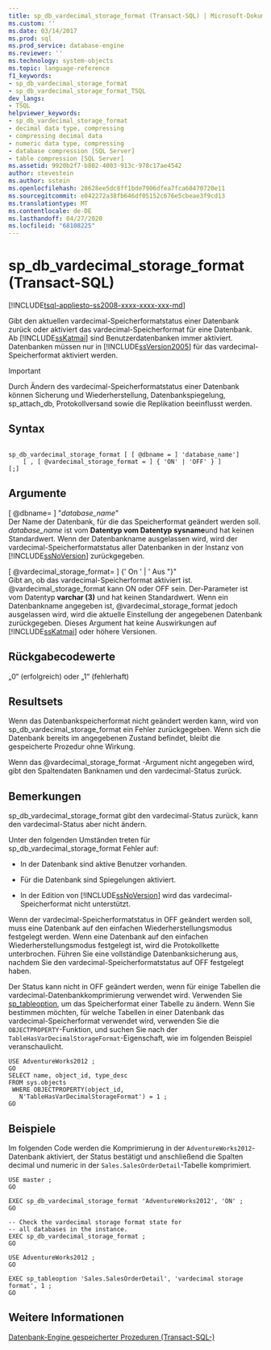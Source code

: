 ```yaml
---
title: sp_db_vardecimal_storage_format (Transact-SQL) | Microsoft-Dokumentation
ms.custom: ''
ms.date: 03/14/2017
ms.prod: sql
ms.prod_service: database-engine
ms.reviewer: ''
ms.technology: system-objects
ms.topic: language-reference
f1_keywords:
- sp_db_vardecimal_storage_format
- sp_db_vardecimal_storage_format_TSQL
dev_langs:
- TSQL
helpviewer_keywords:
- sp_db_vardecimal_storage_format
- decimal data type, compressing
- compressing decimal data
- numeric data type, compressing
- database compression [SQL Server]
- table compression [SQL Server]
ms.assetid: 9920b2f7-b802-4003-913c-978c17ae4542
author: stevestein
ms.author: sstein
ms.openlocfilehash: 28628ee5dc8ff1bde7906dfea7fca60470720e11
ms.sourcegitcommit: e042272a38fb646df05152c676e5cbeae3f9cd13
ms.translationtype: MT
ms.contentlocale: de-DE
ms.lasthandoff: 04/27/2020
ms.locfileid: "68108225"
---
```

# <a name="sp_db_vardecimal_storage_format-transact-sql"></a>sp_db_vardecimal_storage_format (Transact-SQL)
[!INCLUDE[tsql-appliesto-ss2008-xxxx-xxxx-xxx-md](../../includes/tsql-appliesto-ss2008-xxxx-xxxx-xxx-md.md)]

  Gibt den aktuellen vardecimal-Speicherformatstatus einer Datenbank zurück oder aktiviert das vardecimal-Speicherformat für eine Datenbank.  Ab [!INCLUDE[ssKatmai](../../includes/sskatmai-md.md)] sind Benutzerdatenbanken immer aktiviert. Datenbanken müssen nur in [!INCLUDE[ssVersion2005](../../includes/ssversion2005-md.md)] für das vardecimal-Speicherformat aktiviert werden.  
  
> [!IMPORTANT]  
>  Durch Ändern des vardecimal-Speicherformatstatus einer Datenbank können Sicherung und Wiederherstellung, Datenbankspiegelung, sp_attach_db, Protokollversand sowie die Replikation beeinflusst werden.  
  
## <a name="syntax"></a>Syntax  
  
```  
  
sp_db_vardecimal_storage_format [ [ @dbname = ] 'database_name']   
    [ , [ @vardecimal_storage_format = ] { 'ON' | 'OFF' } ]   
[;]  
```  
  
## <a name="arguments"></a>Argumente  
 [ @dbname= ] "*database_name*"  
 Der Name der Datenbank, für die das Speicherformat geändert werden soll. *database_name* ist vom **Datentyp vom Datentyp sysname**und hat keinen Standardwert. Wenn der Datenbankname ausgelassen wird, wird der vardecimal-Speicherformatstatus aller Datenbanken in der Instanz von [!INCLUDE[ssNoVersion](../../includes/ssnoversion-md.md)] zurückgegeben.  
  
 [ @vardecimal_storage_format= ] {' On ' | ' Aus "}"  
 Gibt an, ob das vardecimal-Speicherformat aktiviert ist. @vardecimal_storage_format kann ON oder OFF sein. Der-Parameter ist vom Datentyp **varchar (3)** und hat keinen Standardwert. Wenn ein Datenbankname angegeben ist, @vardecimal_storage_format jedoch ausgelassen wird, wird die aktuelle Einstellung der angegebenen Datenbank zurückgegeben. Dieses Argument hat keine Auswirkungen auf [!INCLUDE[ssKatmai](../../includes/sskatmai-md.md)] oder höhere Versionen.  
  
## <a name="return-code-values"></a>Rückgabecodewerte  
 „0“ (erfolgreich) oder „1“ (fehlerhaft)  
  
## <a name="result-sets"></a>Resultsets  
 Wenn das Datenbankspeicherformat nicht geändert werden kann, wird von sp_db_vardecimal_storage_format ein Fehler zurückgegeben. Wenn sich die Datenbank bereits im angegebenen Zustand befindet, bleibt die gespeicherte Prozedur ohne Wirkung.  
  
 Wenn das @vardecimal_storage_format -Argument nicht angegeben wird, gibt den Spaltendaten Banknamen und den vardecimal-Status zurück.  
  
## <a name="remarks"></a>Bemerkungen  
 sp_db_vardecimal_storage_format gibt den vardecimal-Status zurück, kann den vardecimal-Status aber nicht ändern.  
  
 Unter den folgenden Umständen treten für sp_db_vardecimal_storage_format Fehler auf:  
  
-   In der Datenbank sind aktive Benutzer vorhanden.  
  
-   Für die Datenbank sind Spiegelungen aktiviert.  
  
-   In der Edition von [!INCLUDE[ssNoVersion](../../includes/ssnoversion-md.md)] wird das vardecimal-Speicherformat nicht unterstützt.  
  
 Wenn der vardecimal-Speicherformatstatus in OFF geändert werden soll, muss eine Datenbank auf den einfachen Wiederherstellungsmodus festgelegt werden. Wenn eine Datenbank auf den einfachen Wiederherstellungsmodus festgelegt ist, wird die Protokollkette unterbrochen. Führen Sie eine vollständige Datenbanksicherung aus, nachdem Sie den vardecimal-Speicherformatstatus auf OFF festgelegt haben.  
  
 Der Status kann nicht in OFF geändert werden, wenn für einige Tabellen die vardecimal-Datenbankkomprimierung verwendet wird. Verwenden Sie [sp_tableoption](../../relational-databases/system-stored-procedures/sp-tableoption-transact-sql.md), um das Speicherformat einer Tabelle zu ändern. Wenn Sie bestimmen möchten, für welche Tabellen in einer Datenbank das vardecimal-Speicherformat verwendet wird, verwenden Sie die `OBJECTPROPERTY`-Funktion, und suchen Sie nach der `TableHasVarDecimalStorageFormat`-Eigenschaft, wie im folgenden Beispiel veranschaulicht.  
  
```  
USE AdventureWorks2012 ;  
GO  
SELECT name, object_id, type_desc  
FROM sys.objects   
 WHERE OBJECTPROPERTY(object_id,   
   N'TableHasVarDecimalStorageFormat') = 1 ;  
GO  
```  
  
## <a name="examples"></a>Beispiele  
 Im folgenden Code werden die Komprimierung in der `AdventureWorks2012`-Datenbank aktiviert, der Status bestätigt und anschließend die Spalten decimal und numeric in der `Sales.SalesOrderDetail`-Tabelle komprimiert.  
  
```  
USE master ;  
GO  
  
EXEC sp_db_vardecimal_storage_format 'AdventureWorks2012', 'ON' ;  
GO  
  
-- Check the vardecimal storage format state for  
-- all databases in the instance.  
EXEC sp_db_vardecimal_storage_format ;  
GO  
  
USE AdventureWorks2012 ;  
GO  
  
EXEC sp_tableoption 'Sales.SalesOrderDetail', 'vardecimal storage format', 1 ;  
GO  
```  
  
## <a name="see-also"></a>Weitere Informationen  
 [Datenbank-Engine gespeicherter Prozeduren &#40;Transact-SQL-&#41;](../../relational-databases/system-stored-procedures/database-engine-stored-procedures-transact-sql.md)  
  
  
